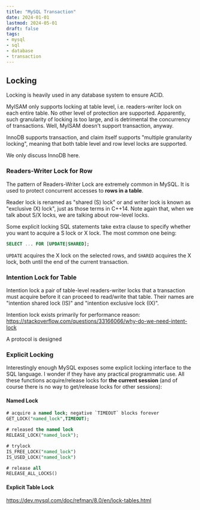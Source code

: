 ```yaml
---
title: "MySQL Transaction"
date: 2024-01-01
lastmod: 2024-05-01
draft: false
tags:
- mysql
- sql
- database
- transaction
---
```


Locking
--------

Locking is heavily used in any database system to ensure ACID. 

MyISAM only supports locking at table level, i.e. readers-writer lock on each entire table. No other level of protection are supported. Apparently, such granularity of locking is too large, and is detrimental the concurrency of transactions. Well, MyISAM doesn't support transaction, anyway.

InnoDB supports transaction, and claim itself supports "multiple granularity locking", meaning that both table level and row level locks are supported.

We only discuss InnoDB here.

### Readers-Writer Lock for Row

The pattern of Readers-Writer Lock are extremely common in MySQL. It is used to protect concurrent accesses to **rows in a table**.

Reader lock is renamed as "shared (S) lock" or and writer lock is known as "exclusive (X) lock", just as those terms in C++14. Note again that, when we talk about S/X locks, we are talking about row-level locks.

Some explicit locking SQL statements take extra clause to specify whether you want to acquire a S lock or X lock. The most common one being:

```sql
SELECT ... FOR [UPDATE|SHARED];
```

`UPDATE` acquires the X lock on the selected rows, and `SHARED` acquires the X lock, both until the end of the current transaction.

### Intention Lock for Table

Intention lock a pair of table-level readers-writer locks that a transaction must acquire before it can proceed to read/write that table. Their names are "intention shared lock (IS)" and "intention exclusive lock (IX)".

Intention lock exists primarily for performance reason: https://stackoverflow.com/questions/33166066/why-do-we-need-intent-lock

A protocol is designed 

### Explicit Locking

Interestingly enough MySQL exposes some explicit locking interface to the SQL language. I wonder if they have any practical programmatic use. All these functions acquire/release locks for **the current session** (and of course there is no way to get/release locks for other sessions):

#### Named Lock

```sql
# acquire a named lock; negative `TIMEOUT` blocks forever
GET_LOCK("named_lock",TIMEOUT); 

# released the named lock
RELEASE_LOCK("named_lock");

# trylock
IS_FREE_LOCK("named_lock")
IS_USED_LOCK("named_lock")

# release all
RELEASE_ALL_LOCKS()
```

#### Explicit Table Lock

https://dev.mysql.com/doc/refman/8.0/en/lock-tables.html

```sql
